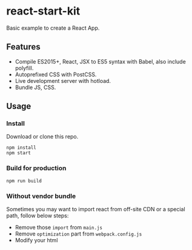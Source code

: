 # react-start-kit

Basic example to create a React App.

## Features

- Compile ES2015+, React, JSX to ES5 syntax with Babel, also include polyfill.
- Autoprefixed CSS with PostCSS.
- Live development server with hotload.
- Bundle JS, CSS.

## Usage

### Install

Download or clone this repo.

```
npm install
npm start
```

### Build for production

```
npm run build
```

### Without vendor bundle

Sometimes you may want to import react from off-site CDN or a special path, follow below steps:

- Remove those `import` from `main.js`
- Remove `optimization` part from `webpack.config.js`
- Modify your html
